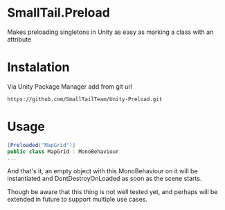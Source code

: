 # SmallTail.Preload
Makes preloading singletons in Unity as easy as marking a class with an attribute

# Instalation
Via Unity Package Manager add from git url 

`https://github.com/SmallTailTeam/Unity-Preload.git`

# Usage
```csharp
[Preloaded("MapGrid")]
public class MapGrid : MonoBehaviour
...
```

And that's it, an empty object with this MonoBehaviour on it will be instantiated and DontDestroyOnLoaded as soon as the scene starts.

Though be aware that this thing is not well tested yet, and perhaps will be extended in future to support multiple use cases.